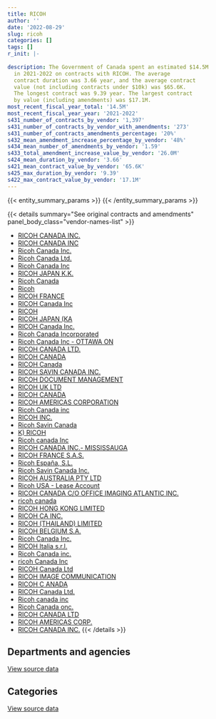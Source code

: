 ```yaml
---
title: RICOH
author: ''
date: '2022-08-29'
slug: ricoh
categories: []
tags: []
r_init: |-
  
description: The Government of Canada spent an estimated $14.5M
  in 2021-2022 on contracts with RICOH. The average
  contract duration was 3.66 year, and the average contract
  value (not including contracts under $10k) was $65.6K.
  The longest contract was 9.39 year. The largest contract
  by value (including amendments) was $17.1M.
most_recent_fiscal_year_total: '14.5M'
most_recent_fiscal_year_year: '2021-2022'
s431_number_of_contracts_by_vendor: '1,397'
s431_number_of_contracts_by_vendor_with_amendments: '273'
s431_number_of_contracts_amendments_percentage: '20%'
s432_mean_amendment_increase_percentage_by_vendor: '48%'
s434_mean_number_of_amendments_by_vendor: '1.59'
s433_total_amendment_increase_value_by_vendor: '26.0M'
s424_mean_duration_by_vendor: '3.66'
s421_mean_contract_value_by_vendor: '65.6K'
s425_max_duration_by_vendor: '9.39'
s422_max_contract_value_by_vendor: '17.1M'
---
```


<script src="/rmarkdown-libs/htmlwidgets/htmlwidgets.js"></script>
<link href="/rmarkdown-libs/datatables-css/datatables-crosstalk.css" rel="stylesheet" />
<script src="/rmarkdown-libs/datatables-binding/datatables.js"></script>
<script src="/rmarkdown-libs/jquery/jquery-3.6.0.min.js"></script>
<link href="/rmarkdown-libs/dt-core-bootstrap/css/dataTables.bootstrap.min.css" rel="stylesheet" />
<link href="/rmarkdown-libs/dt-core-bootstrap/css/dataTables.bootstrap.extra.css" rel="stylesheet" />
<script src="/rmarkdown-libs/dt-core-bootstrap/js/jquery.dataTables.min.js"></script>
<script src="/rmarkdown-libs/dt-core-bootstrap/js/dataTables.bootstrap.min.js"></script>
<link href="/rmarkdown-libs/crosstalk/css/crosstalk.min.css" rel="stylesheet" />
<script src="/rmarkdown-libs/crosstalk/js/crosstalk.min.js"></script>
<script src="/rmarkdown-libs/htmlwidgets/htmlwidgets.js"></script>
<link href="/rmarkdown-libs/datatables-css/datatables-crosstalk.css" rel="stylesheet" />
<script src="/rmarkdown-libs/datatables-binding/datatables.js"></script>
<script src="/rmarkdown-libs/jquery/jquery-3.6.0.min.js"></script>
<link href="/rmarkdown-libs/dt-core-bootstrap/css/dataTables.bootstrap.min.css" rel="stylesheet" />
<link href="/rmarkdown-libs/dt-core-bootstrap/css/dataTables.bootstrap.extra.css" rel="stylesheet" />
<script src="/rmarkdown-libs/dt-core-bootstrap/js/jquery.dataTables.min.js"></script>
<script src="/rmarkdown-libs/dt-core-bootstrap/js/dataTables.bootstrap.min.js"></script>
<link href="/rmarkdown-libs/crosstalk/css/crosstalk.min.css" rel="stylesheet" />
<script src="/rmarkdown-libs/crosstalk/js/crosstalk.min.js"></script>

{{< entity_summary_params >}}
{{< /entity_summary_params >}}

{{< details summary="See original contracts and amendments" panel_body_class="vendor-names-list" >}}
- [RICOH CANADA INC.](https://search.open.canada.ca/en/ct/?sort=contract_value_f%20desc&page=1&search_text=%22RICOH%20CANADA%20INC.%22)
- [RICOH CANADA INC](https://search.open.canada.ca/en/ct/?sort=contract_value_f%20desc&page=1&search_text=%22RICOH%20CANADA%20INC%22)
- [Ricoh Canada Inc.](https://search.open.canada.ca/en/ct/?sort=contract_value_f%20desc&page=1&search_text=%22Ricoh%20Canada%20Inc.%22)
- [Ricoh Canada Ltd.](https://search.open.canada.ca/en/ct/?sort=contract_value_f%20desc&page=1&search_text=%22Ricoh%20Canada%20Ltd.%22)
- [Ricoh Canada Inc](https://search.open.canada.ca/en/ct/?sort=contract_value_f%20desc&page=1&search_text=%22Ricoh%20Canada%20Inc%22)
- [RICOH JAPAN K.K.](https://search.open.canada.ca/en/ct/?sort=contract_value_f%20desc&page=1&search_text=%22RICOH%20JAPAN%20K.K.%22)
- [Ricoh Canada](https://search.open.canada.ca/en/ct/?sort=contract_value_f%20desc&page=1&search_text=%22Ricoh%20Canada%22)
- [Ricoh](https://search.open.canada.ca/en/ct/?sort=contract_value_f%20desc&page=1&search_text=%22Ricoh%22)
- [RICOH FRANCE](https://search.open.canada.ca/en/ct/?sort=contract_value_f%20desc&page=1&search_text=%22RICOH%20FRANCE%22)
- [RICOH Canada Inc](https://search.open.canada.ca/en/ct/?sort=contract_value_f%20desc&page=1&search_text=%22RICOH%20Canada%20Inc%22)
- [RICOH](https://search.open.canada.ca/en/ct/?sort=contract_value_f%20desc&page=1&search_text=%22RICOH%22)
- [RICOH JAPAN (KA](https://search.open.canada.ca/en/ct/?sort=contract_value_f%20desc&page=1&search_text=%22RICOH%20JAPAN%20%28KA%22)
- [RICOH Canada Inc.](https://search.open.canada.ca/en/ct/?sort=contract_value_f%20desc&page=1&search_text=%22RICOH%20Canada%20Inc.%22)
- [Ricoh Canada Incorporated](https://search.open.canada.ca/en/ct/?sort=contract_value_f%20desc&page=1&search_text=%22Ricoh%20Canada%20Incorporated%22)
- [Ricoh Canada Inc - OTTAWA ON](https://search.open.canada.ca/en/ct/?sort=contract_value_f%20desc&page=1&search_text=%22Ricoh%20Canada%20Inc%20-%20OTTAWA%20ON%22)
- [RICOH CANADA LTD.](https://search.open.canada.ca/en/ct/?sort=contract_value_f%20desc&page=1&search_text=%22RICOH%20CANADA%20LTD.%22)
- [RICOH CANADA](https://search.open.canada.ca/en/ct/?sort=contract_value_f%20desc&page=1&search_text=%22RICOH%20CANADA%22)
- [RICOH Canada](https://search.open.canada.ca/en/ct/?sort=contract_value_f%20desc&page=1&search_text=%22RICOH%20Canada%22)
- [RICOH SAVIN CANADA INC.](https://search.open.canada.ca/en/ct/?sort=contract_value_f%20desc&page=1&search_text=%22RICOH%20SAVIN%20CANADA%20INC.%22)
- [RICOH DOCUMENT MANAGEMENT](https://search.open.canada.ca/en/ct/?sort=contract_value_f%20desc&page=1&search_text=%22RICOH%20DOCUMENT%20MANAGEMENT%22)
- [RICOH UK LTD](https://search.open.canada.ca/en/ct/?sort=contract_value_f%20desc&page=1&search_text=%22RICOH%20UK%20LTD%22)
- [RICOH CANADA](https://search.open.canada.ca/en/ct/?sort=contract_value_f%20desc&page=1&search_text=%22RICOH%20%20CANADA%22)
- [RICOH AMERICAS CORPORATION](https://search.open.canada.ca/en/ct/?sort=contract_value_f%20desc&page=1&search_text=%22RICOH%20AMERICAS%20CORPORATION%22)
- [Ricoh Canada inc](https://search.open.canada.ca/en/ct/?sort=contract_value_f%20desc&page=1&search_text=%22Ricoh%20Canada%20inc%22)
- [RICOH INC.](https://search.open.canada.ca/en/ct/?sort=contract_value_f%20desc&page=1&search_text=%22RICOH%20INC.%22)
- [Ricoh Savin Canada](https://search.open.canada.ca/en/ct/?sort=contract_value_f%20desc&page=1&search_text=%22Ricoh%20Savin%20Canada%22)
- [K) RICOH](https://search.open.canada.ca/en/ct/?sort=contract_value_f%20desc&page=1&search_text=%22K%29%20RICOH%22)
- [Ricoh canada Inc](https://search.open.canada.ca/en/ct/?sort=contract_value_f%20desc&page=1&search_text=%22Ricoh%20canada%20Inc%22)
- [RICOH CANADA INC.- MISSISSAUGA](https://search.open.canada.ca/en/ct/?sort=contract_value_f%20desc&page=1&search_text=%22RICOH%20CANADA%20INC.-%20MISSISSAUGA%22)
- [RICOH FRANCE S.A.S.](https://search.open.canada.ca/en/ct/?sort=contract_value_f%20desc&page=1&search_text=%22RICOH%20FRANCE%20S.A.S.%22)
- [Ricoh España, S.L.](https://search.open.canada.ca/en/ct/?sort=contract_value_f%20desc&page=1&search_text=%22Ricoh%20Espa%c3%b1a%2c%20S.L.%22)
- [Ricoh Savin Canada Inc.](https://search.open.canada.ca/en/ct/?sort=contract_value_f%20desc&page=1&search_text=%22Ricoh%20Savin%20Canada%20Inc.%22)
- [RICOH AUSTRALIA PTY LTD](https://search.open.canada.ca/en/ct/?sort=contract_value_f%20desc&page=1&search_text=%22RICOH%20AUSTRALIA%20PTY%20LTD%22)
- [Ricoh USA - Lease Account](https://search.open.canada.ca/en/ct/?sort=contract_value_f%20desc&page=1&search_text=%22Ricoh%20USA%20-%20Lease%20Account%22)
- [RICOH CANADA C/O OFFICE IMAGING ATLANTIC INC.](https://search.open.canada.ca/en/ct/?sort=contract_value_f%20desc&page=1&search_text=%22RICOH%20CANADA%20C%2fO%20OFFICE%20IMAGING%20ATLANTIC%20INC.%22)
- [ricoh canada](https://search.open.canada.ca/en/ct/?sort=contract_value_f%20desc&page=1&search_text=%22ricoh%20canada%22)
- [RICOH HONG KONG LIMITED](https://search.open.canada.ca/en/ct/?sort=contract_value_f%20desc&page=1&search_text=%22RICOH%20HONG%20KONG%20LIMITED%22)
- [RICOH CA INC.](https://search.open.canada.ca/en/ct/?sort=contract_value_f%20desc&page=1&search_text=%22RICOH%20CA%20INC.%22)
- [RICOH (THAILAND) LIMITED](https://search.open.canada.ca/en/ct/?sort=contract_value_f%20desc&page=1&search_text=%22RICOH%20%28THAILAND%29%20LIMITED%22)
- [RICOH BELGIUM S.A.](https://search.open.canada.ca/en/ct/?sort=contract_value_f%20desc&page=1&search_text=%22RICOH%20BELGIUM%20S.A.%22)
- [Ricoh Canada Inc.](https://search.open.canada.ca/en/ct/?sort=contract_value_f%20desc&page=1&search_text=%22Ricoh%20Canada%20%20Inc.%22)
- [RICOH Italia s.r.l.](https://search.open.canada.ca/en/ct/?sort=contract_value_f%20desc&page=1&search_text=%22RICOH%20Italia%20s.r.l.%22)
- [Ricoh Canada inc.](https://search.open.canada.ca/en/ct/?sort=contract_value_f%20desc&page=1&search_text=%22Ricoh%20Canada%20inc.%22)
- [ricoh Canada Inc](https://search.open.canada.ca/en/ct/?sort=contract_value_f%20desc&page=1&search_text=%22ricoh%20Canada%20Inc%22)
- [RICOH Canada Ltd](https://search.open.canada.ca/en/ct/?sort=contract_value_f%20desc&page=1&search_text=%22RICOH%20Canada%20Ltd%22)
- [RICOH IMAGE COMMUNICATION](https://search.open.canada.ca/en/ct/?sort=contract_value_f%20desc&page=1&search_text=%22RICOH%20IMAGE%20COMMUNICATION%22)
- [RICOH C ANADA](https://search.open.canada.ca/en/ct/?sort=contract_value_f%20desc&page=1&search_text=%22RICOH%20C%20ANADA%22)
- [RICOH Canada Ltd.](https://search.open.canada.ca/en/ct/?sort=contract_value_f%20desc&page=1&search_text=%22RICOH%20Canada%20Ltd.%22)
- [Ricoh canada inc](https://search.open.canada.ca/en/ct/?sort=contract_value_f%20desc&page=1&search_text=%22Ricoh%20canada%20inc%22)
- [Ricoh Canada onc.](https://search.open.canada.ca/en/ct/?sort=contract_value_f%20desc&page=1&search_text=%22Ricoh%20Canada%20onc.%22)
- [RICOH CANADA LTD](https://search.open.canada.ca/en/ct/?sort=contract_value_f%20desc&page=1&search_text=%22RICOH%20CANADA%20LTD%22)
- [RICOH AMERICAS CORP.](https://search.open.canada.ca/en/ct/?sort=contract_value_f%20desc&page=1&search_text=%22RICOH%20AMERICAS%20CORP.%22)
- [RICOH CANADA lNC.](https://search.open.canada.ca/en/ct/?sort=contract_value_f%20desc&page=1&search_text=%22RICOH%20CANADA%20lNC.%22)
{{< /details >}}

## Departments and agencies

<div id="htmlwidget-1" style="width:100%;height:auto;" class="datatables html-widget"></div>
<script type="application/json" data-for="htmlwidget-1">{"x":{"style":"bootstrap","filter":"none","vertical":false,"data":[["<a href=\"/departments/aandc-aadnc/\">Crown-Indigenous Relations and Northern Affairs Canada<\/a>","<a href=\"/departments/acoa-apeca/\">Atlantic Canada Opportunities Agency<\/a>","<a href=\"/departments/atssc-scdata/\">Administrative Tribunals Support Service of Canada<\/a>","<a href=\"/departments/cas-satj/\">Courts Administration Service<\/a>","<a href=\"/departments/cbsa-asfc/\">Canada Border Services Agency<\/a>","<a href=\"/departments/cer-rec/\">Canada Energy Regulator<\/a>","<a href=\"/departments/cfia-acia/\">Canadian Food Inspection Agency<\/a>","<a href=\"/departments/cic/\">Immigration, Refugees and Citizenship Canada<\/a>","<a href=\"/departments/cnsc-ccsn/\">Canadian Nuclear Safety Commission<\/a>","<a href=\"/departments/cra-arc/\">Canada Revenue Agency<\/a>","<a href=\"/departments/crtc/\">Canadian Radio-television and Telecommunications Commission<\/a>","<a href=\"/departments/csa-asc/\">Canadian Space Agency<\/a>","<a href=\"/departments/csc-scc/\">Correctional Service of Canada<\/a>","<a href=\"/departments/csps-efpc/\">Canada School of Public Service<\/a>","<a href=\"/departments/cta-otc/\">Canadian Transportation Agency<\/a>","<a href=\"/departments/dfatd-maecd/\">Global Affairs Canada<\/a>","<a href=\"/departments/dfo-mpo/\">Fisheries and Oceans Canada<\/a>","<a href=\"/departments/dnd-mdn/\">National Defence<\/a>","<a href=\"/departments/ec/\">Environment and Climate Change Canada<\/a>","<a href=\"/departments/esdc-edsc/\">Employment and Social Development Canada<\/a>","<a href=\"/departments/fintrac-canafe/\">Financial Transactions and Reports Analysis Centre of Canada<\/a>","<a href=\"/departments/fja-cmf/\">Office of the Commissioner for Federal Judicial Affairs Canada<\/a>","<a href=\"/departments/hc-sc/\">Health Canada<\/a>","<a href=\"/departments/infc/\">Infrastructure Canada<\/a>","<a href=\"/departments/irb-cisr/\">Immigration and Refugee Board of Canada<\/a>","<a href=\"/departments/isc-sac/\">Indigenous Services Canada<\/a>","<a href=\"/departments/jus/\">Department of Justice Canada<\/a>","<a href=\"/departments/lac-bac/\">Library and Archives Canada<\/a>","<a href=\"/departments/nrc-cnrc/\">National Research Council Canada<\/a>","<a href=\"/departments/nrcan-rncan/\">Natural Resources Canada<\/a>","<a href=\"/departments/nserc-crsng/\">Natural Sciences and Engineering Research Council of Canada<\/a>","<a href=\"/departments/oag-bvg/\">Office of the Auditor General of Canada<\/a>","<a href=\"/departments/oci-bec/\">The Correctional Investigator Canada<\/a>","<a href=\"/departments/ocol-clo/\">Office of the Commissioner of Official Languages<\/a>","<a href=\"/departments/pc/\">Parks Canada<\/a>","<a href=\"/departments/pco-bcp/\">Privy Council Office<\/a>","<a href=\"/departments/phac-aspc/\">Public Health Agency of Canada<\/a>","<a href=\"/departments/ppsc-sppc/\">Public Prosecution Service of Canada<\/a>","<a href=\"/departments/ps-sp/\">Public Safety Canada<\/a>","<a href=\"/departments/pwgsc-tpsgc/\">Public Services and Procurement Canada<\/a>","<a href=\"/departments/rcmp-grc/\">Royal Canadian Mounted Police<\/a>","<a href=\"/departments/ssc-spc/\">Shared Services Canada<\/a>","<a href=\"/departments/statcan/\">Statistics Canada<\/a>","<a href=\"/departments/tc/\">Transport Canada<\/a>","<a href=\"/departments/vac-acc/\">Veterans Affairs Canada<\/a>"],[29306.35,null,null,553269.39,403950.33,319992.46,null,921740.16,248690.86,null,63365.58,33374.27,171952.31,4030.62,3318.95,62119.63,null,656388.24,78925.59,null,93058.12,10413.74,408097.96,9547.43,39356.33,29574.54,688295.81,7542.24,98757.47,45914.27,92353.81,201565.81,1784.81,37366.74,64289.54,76942.92,192337.22,640386.6,681918.05,1910936.03,134827.9,582957.35,64025.75,108808.85,2175.07],[26951.3,5037.88,null,588552.87,600890.24,320869.15,null,882740.23,62002.38,null,158297.19,56531.84,318842.69,4041.66,2500.58,62289.82,null,650842.98,55486.79,null,null,10824.2,460553.79,7284.12,50148.85,59124.63,873043.29,2587.55,99028.04,54565.16,354446.62,162197.15,4505.1,28136.3,45672.04,52868.76,274678.65,865017.46,410463.17,3704224.01,144667.52,619352.58,null,110405.36,1647.65],[26877.66,5024.11,null,583669.57,756332.82,192358.68,29991.58,978610.21,null,450204.52,51868.08,91568.17,451170.75,4030.62,null,54157.15,12707.5,746191.09,45096.13,274539.52,null,13682.16,517589.3,6994.13,203413.01,92054.51,607005.82,2580.48,98757.47,49505.64,225863.06,161753.99,4492.79,28059.42,35478.79,152034.53,339075.75,912712.88,428965.5,4898565.7,208905.98,532092.24,null,96387.86,7422.53],[5108.42,null,5187.57,327041.83,705030.89,27867.47,null,1093629.66,null,null,12931.49,96056.65,747953.28,4030.62,null,22267.42,null,712170.2,21112.84,1583304.39,null,24147.63,354639.22,6994.13,109410.45,289186.39,643176.89,2580.48,113153.77,49488.12,139730.17,59238.82,4492.79,28059.42,29960.15,172446.72,279606.59,937789.86,379186.76,4680443.3,334412.21,409693.22,null,122049.32,7422.53]],"container":"<table class=\"table table-striped table-hover row-border order-column display\">\n  <thead>\n    <tr>\n      <th>Department<\/th>\n      <th>2018-2019<\/th>\n      <th>2019-2020<\/th>\n      <th>2020-2021<\/th>\n      <th>2021-2022<\/th>\n    <\/tr>\n  <\/thead>\n<\/table>","options":{"order":[[4,"desc"]],"pageLength":10,"autoWidth":true,"columnDefs":[{"targets":1,"render":"function(data, type, row, meta) {\n    return type !== 'display' ? data : DTWidget.formatCurrency(data, \"$\", 2, 3, \",\", \".\", true, null);\n  }"},{"targets":2,"render":"function(data, type, row, meta) {\n    return type !== 'display' ? data : DTWidget.formatCurrency(data, \"$\", 2, 3, \",\", \".\", true, null);\n  }"},{"targets":3,"render":"function(data, type, row, meta) {\n    return type !== 'display' ? data : DTWidget.formatCurrency(data, \"$\", 2, 3, \",\", \".\", true, null);\n  }"},{"targets":4,"render":"function(data, type, row, meta) {\n    return type !== 'display' ? data : DTWidget.formatCurrency(data, \"$\", 2, 3, \",\", \".\", true, null);\n  }"},{"width":"16%","targets":[1,2,3,4]},{"className":"dt-right","targets":[1,2,3,4]}],"orderClasses":false}},"evals":["options.columnDefs.0.render","options.columnDefs.1.render","options.columnDefs.2.render","options.columnDefs.3.render"],"jsHooks":[]}</script>
<p class="text-right">
<a href="https://github.com/GoC-Spending/contracts-data/tree/main/data/out/vendors/ricoh/summary_by_fiscal_year_by_department.csv" class="source-data-link btn btn-link">View source data</a>
</p>

## Categories

<div id="htmlwidget-2" style="width:100%;height:auto;" class="datatables html-widget"></div>
<script type="application/json" data-for="htmlwidget-2">{"x":{"style":"bootstrap","filter":"none","vertical":false,"data":[["<a href=\"/categories/other/\">(Other)<\/a>","<a href=\"/categories/facilities_and_construction/\">Facilities and construction<\/a>","<a href=\"/categories/office_management/\">Office management<\/a>","<a href=\"/categories/defence/\">Defence<\/a>","<a href=\"/categories/professional_services/\">Professional services<\/a>","<a href=\"/categories/information_technology/\">Information technology<\/a>","<a href=\"/categories/industrial_products_and_services/\">Industrial products and services<\/a>"],[280.93,125484.59,7378118.78,337328.91,71650.19,1856812.66,3983.03],[102819.05,102723.63,8432473,268381.18,71642.58,1716530.45,1496749.71],[0,77088.08,7974233.08,354923.84,81981.69,2429268.89,3460296.17],[null,49155.6,7067203.01,298635.56,235518.88,3289125.53,3601363.08]],"container":"<table class=\"table table-striped table-hover row-border order-column display\">\n  <thead>\n    <tr>\n      <th>Category<\/th>\n      <th>2018-2019<\/th>\n      <th>2019-2020<\/th>\n      <th>2020-2021<\/th>\n      <th>2021-2022<\/th>\n    <\/tr>\n  <\/thead>\n<\/table>","options":{"order":[[4,"desc"]],"dom":"t","pageLength":30,"autoWidth":true,"columnDefs":[{"targets":1,"render":"function(data, type, row, meta) {\n    return type !== 'display' ? data : DTWidget.formatCurrency(data, \"$\", 2, 3, \",\", \".\", true, null);\n  }"},{"targets":2,"render":"function(data, type, row, meta) {\n    return type !== 'display' ? data : DTWidget.formatCurrency(data, \"$\", 2, 3, \",\", \".\", true, null);\n  }"},{"targets":3,"render":"function(data, type, row, meta) {\n    return type !== 'display' ? data : DTWidget.formatCurrency(data, \"$\", 2, 3, \",\", \".\", true, null);\n  }"},{"targets":4,"render":"function(data, type, row, meta) {\n    return type !== 'display' ? data : DTWidget.formatCurrency(data, \"$\", 2, 3, \",\", \".\", true, null);\n  }"},{"width":"16%","targets":[1,2,3,4]},{"className":"dt-right","targets":[1,2,3,4]}],"orderClasses":false,"lengthMenu":[10,25,30,50,100]}},"evals":["options.columnDefs.0.render","options.columnDefs.1.render","options.columnDefs.2.render","options.columnDefs.3.render"],"jsHooks":[]}</script>
<p class="text-right">
<a href="https://github.com/GoC-Spending/contracts-data/tree/main/data/out/vendors/ricoh/summary_by_fiscal_year_by_category.csv" class="source-data-link btn btn-link">View source data</a>
</p>
